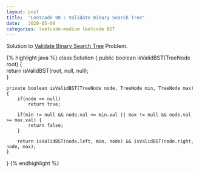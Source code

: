 ```yaml
---
layout: post
title:  "Leetcode 98 : Validate Binary Search Tree"
date:   2020-05-09
categories: leetcode-medium leetcode BST
---
```


Solution to [Validate Binary Search Tree][leetcode] Problem.

{% highlight java %}
class Solution {
    public boolean isValidBST(TreeNode root) {        
        return isValidBST(root, null, null);      
    }
    
    private boolean isValidBST(TreeNode node, TreeNode min, TreeNode max) {
        if(node == null)
            return true;
        
        if(min != null && node.val <= min.val || max != null && node.val >= max.val) {
            return false;
        }
        
        return isValidBST(node.left, min, node) && isValidBST(node.right, node, max);
    }
}
{% endhighlight %}

[leetcode]: https://leetcode.com/problems/validate-binary-search-tree/